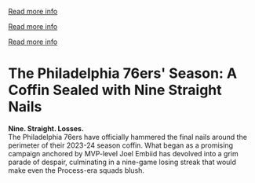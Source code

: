 [Read more info](https://top5cryptoappsyouneedonyoursmartphone.blogspot.com/2025/03/golden-state-warriors-standings.html?m=1)

[Read more info](https://top5cryptoappsyouneedonyoursmartphone.blogspot.com/2025/03/golden-state-warriors-standings.html?m=1)

[Read more info](https://top5cryptoappsyouneedonyoursmartphone.blogspot.com/2025/03/golden-state-warriors-standings.html?m=1)

# The Philadelphia 76ers' Season: A Coffin Sealed with Nine Straight Nails  

**Nine. Straight. Losses.**  
The Philadelphia 76ers have officially hammered the final nails around the perimeter of their 2023-24 season coffin. What began as a promising campaign anchored by MVP-level Joel Embiid has devolved into a grim parade of despair, culminating in a nine-game losing streak that would make even the Process-era squads blush.  

